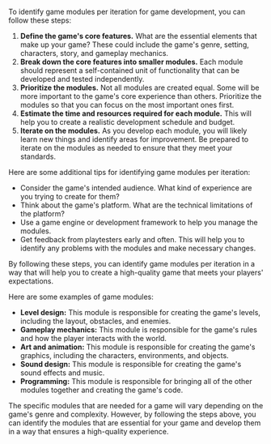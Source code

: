   
To identify game modules per iteration for game development, you can follow these steps:

1. **Define the game's core features.** What are the essential elements that make up your game? These could include the game's genre, setting, characters, story, and gameplay mechanics.
2. **Break down the core features into smaller modules.** Each module should represent a self-contained unit of functionality that can be developed and tested independently.
3. **Prioritize the modules.** Not all modules are created equal. Some will be more important to the game's core experience than others. Prioritize the modules so that you can focus on the most important ones first.
4. **Estimate the time and resources required for each module.** This will help you to create a realistic development schedule and budget.
5. **Iterate on the modules.** As you develop each module, you will likely learn new things and identify areas for improvement. Be prepared to iterate on the modules as needed to ensure that they meet your standards.

Here are some additional tips for identifying game modules per iteration:

- Consider the game's intended audience. What kind of experience are you trying to create for them?
- Think about the game's platform. What are the technical limitations of the platform?
- Use a game engine or development framework to help you manage the modules.
- Get feedback from playtesters early and often. This will help you to identify any problems with the modules and make necessary changes.

By following these steps, you can identify game modules per iteration in a way that will help you to create a high-quality game that meets your players' expectations.

Here are some examples of game modules:

- **Level design:** This module is responsible for creating the game's levels, including the layout, obstacles, and enemies.
- **Gameplay mechanics:** This module is responsible for the game's rules and how the player interacts with the world.
- **Art and animation:** This module is responsible for creating the game's graphics, including the characters, environments, and objects.
- **Sound design:** This module is responsible for creating the game's sound effects and music.
- **Programming:** This module is responsible for bringing all of the other modules together and creating the game's code.

The specific modules that are needed for a game will vary depending on the game's genre and complexity. However, by following the steps above, you can identify the modules that are essential for your game and develop them in a way that ensures a high-quality experience.